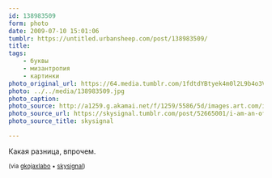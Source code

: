 ```yaml
---
id: 138983509
form: photo
date: 2009-07-10 15:01:06
tumblr: https://untitled.urbansheep.com/post/138983509/
title:
tags:
    - буквы
    - мизантропия
    - картинки
photo_original_url: https://64.media.tumblr.com/1fdtdYBtyek4m0l2L9b4o3VDo1_400.jpg
photo: ../../media/138983509.jpg
photo_caption:
photo_source: http://a1259.g.akamai.net/f/1259/5586/5d/images.art.com/images/-/National-Sarcasm-Society--C10106736.jpeg
photo_source_url: https://skysignal.tumblr.com/post/52665001/i-am-an-official-member-reblog-if-you-are-too
photo_source_title: skysignal

---
```


<p>Какая разница, впрочем.</p>

<p><small>(via <a href="http://gkojaxlabo.tumblr.com/post/138937972">gkojaxlabo</a> • <a href="http://skysignal.tumblr.com/post/52665001/i-am-an-official-member-reblog-if-you-are-too">skysignal</a>)</small></p>
